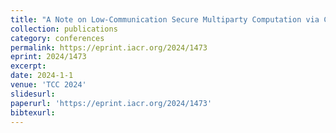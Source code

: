 ```yaml
---
title: "A Note on Low-Communication Secure Multiparty Computation via Circuit Depth-Reduction"
collection: publications
category: conferences
permalink: https://eprint.iacr.org/2024/1473
eprint: 2024/1473
excerpt:
date: 2024-1-1
venue: 'TCC 2024'
slidesurl:
paperurl: 'https://eprint.iacr.org/2024/1473'
bibtexurl:
---
```

